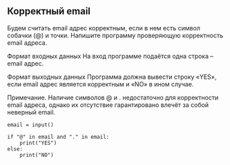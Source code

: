 ## Корректный email
Будем считать email адрес корректным, если в нем есть символ собачки (@) и точки. Напишите программу проверяющую корректность email адреса.

Формат входных данных
На вход программе подаётся одна строка – email адрес.

Формат выходных данных
Программа должна вывести строку «YES», если email адрес является корректным и «NO» в ином случае.

Примечание. Наличие символов @ и . недостаточно для корректности email адреса, однако их отсутствие гарантировано влечёт за собой неверный email.

```
email = input()

if "@" in email and "." in email:
    print("YES")
else:
    print("NO")
```